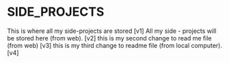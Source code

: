 # SIDE_PROJECTS
This is where all my side-projects are stored                       [v1]
All my side - projects will be stored here (from web).              [v2]
this is my second change to read me file (from web)                 [v3]
this is my third change to readme file (from local computer).       [v4]